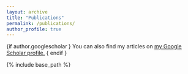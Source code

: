 ```yaml
---
layout: archive
title: "Publications"
permalink: /publications/
author_profile: true
---
```


{if author.googlescholar }
  You can also find my articles on <u><a href="{{author.googlescholar}}">my Google Scholar profile</a>.</u>
{ endif }

{% include base_path %}

